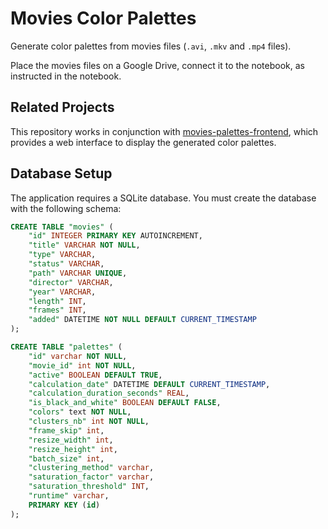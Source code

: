 # Movies Color Palettes

Generate color palettes from movies files (`.avi`, `.mkv` and `.mp4` files).

Place the movies files on a Google Drive, connect it to the notebook, as instructed in the notebook.

## Related Projects

This repository works in conjunction with [movies-palettes-frontend](https://github.com/bolinocroustibat/movies-palettes-frontend), which provides a web interface to display the generated color palettes.

## Database Setup

The application requires a SQLite database. You must create the database with the following schema:

```sql
CREATE TABLE "movies" (
	"id" INTEGER PRIMARY KEY AUTOINCREMENT,
	"title" VARCHAR NOT NULL,
	"type" VARCHAR,
	"status" VARCHAR,
	"path" VARCHAR UNIQUE,
	"director" VARCHAR,
	"year" VARCHAR,
	"length" INT,
	"frames" INT,
	"added" DATETIME NOT NULL DEFAULT CURRENT_TIMESTAMP
);

CREATE TABLE "palettes" (
	"id" varchar NOT NULL,
	"movie_id" int NOT NULL,
	"active" BOOLEAN DEFAULT TRUE,
	"calculation_date" DATETIME DEFAULT CURRENT_TIMESTAMP,
	"calculation_duration_seconds" REAL,
	"is_black_and_white" BOOLEAN DEFAULT FALSE,
	"colors" text NOT NULL,
	"clusters_nb" int NOT NULL,
	"frame_skip" int,
	"resize_width" int,
	"resize_height" int,
	"batch_size" int,
	"clustering_method" varchar,
	"saturation_factor" varchar,
	"saturation_threshold" INT,
	"runtime" varchar,
	PRIMARY KEY (id)
);
```
